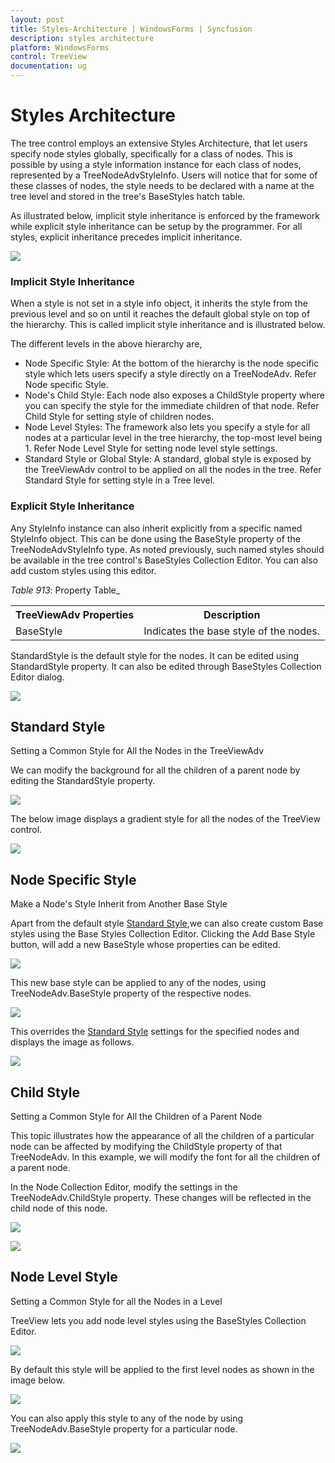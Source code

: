 ```yaml
---
layout: post
title: Styles-Architecture | WindowsForms | Syncfusion
description: styles architecture
platform: WindowsForms
control: TreeView 
documentation: ug
---
```


# Styles Architecture

The tree control employs an extensive Styles Architecture, that let users specify node styles globally, specifically for a class of nodes. This is possible by using a style information instance for each class of nodes, represented by a TreeNodeAdvStyleInfo. Users will notice that for some of these classes of nodes, the style needs to be declared with a name at the tree level and stored in the tree's BaseStyles hatch table. 

As illustrated below, implicit style inheritance is enforced by the framework while explicit style inheritance can be setup by the programmer. For all styles, explicit inheritance precedes implicit inheritance.

![](Concepts-and--Features_images/Concepts-and--Features_img47.jpeg)



### Implicit Style Inheritance

When a style is not set in a style info object, it inherits the style from the previous level and so on until it reaches the default global style on top of the hierarchy. This is called implicit style inheritance and is illustrated below.

The different levels in the above hierarchy are,

* Node Specific Style: At the bottom of the hierarchy is the node specific style which lets users specify a style directly on a TreeNodeAdv. Refer Node specific Style.
* Node's Child Style: Each node also exposes a ChildStyle property where you can specify the style for the immediate children of that node. Refer Child Style for setting style of children nodes.
* Node Level Styles: The framework also lets you specify a style for all nodes at a particular level in the tree hierarchy, the top-most level being 1. Refer Node Level Style for setting node level style settings.
* Standard Style or Global Style: A standard, global style is exposed by the TreeViewAdv control to be applied on all the nodes in the tree. Refer Standard Style for setting style in a Tree level.

### Explicit Style Inheritance

Any StyleInfo instance can also inherit explicitly from a specific named StyleInfo object. This can be done using the BaseStyle property of the TreeNodeAdvStyleInfo type. As noted previously, such named styles should be available in the tree control's BaseStyles Collection Editor. You can also add custom styles using this editor.

_Table_ _913_: Property Table_

<table>
<tr>
<th>
TreeViewAdv Properties</th><th>
Description</th></tr>
<tr>
<td>
BaseStyle</td><td>
Indicates the base style of the nodes.</td></tr>
</table>


StandardStyle is the default style for the nodes. It can be edited using StandardStyle property. It can also be edited through BaseStyles Collection Editor dialog.

![](Concepts-and--Features_images/Concepts-and--Features_img48.jpeg)



## Standard Style

Setting a Common Style for All the Nodes in the TreeViewAdv

We can modify the background for all the children of a parent node by editing the StandardStyle property. 

![](Concepts-and--Features_images/Concepts-and--Features_img49.jpeg)



The below image displays a gradient style for all the nodes of the TreeView control.

![](Concepts-and--Features_images/Concepts-and--Features_img50.jpeg)



## Node Specific Style

Make a Node's Style Inherit from Another Base Style

 Apart from the default style [Standard Style](#standard-style),we can also create custom Base styles using the Base Styles Collection Editor. Clicking the Add Base Style button, will add a new BaseStyle whose properties can be edited.

![](Concepts-and--Features_images/Concepts-and--Features_img51.jpeg)



This new base style can be applied to any of the nodes, using TreeNodeAdv.BaseStyle property of the respective nodes.

![](Concepts-and--Features_images/Concepts-and--Features_img52.jpeg)



This overrides the [Standard Style](#standard-style) settings for the specified nodes and displays the image as follows.

![](Concepts-and--Features_images/Concepts-and--Features_img53.jpeg)



## Child Style

Setting a Common Style for All the Children of a Parent Node

This topic illustrates how the appearance of all the children of a particular node can be affected by modifying the ChildStyle property of that TreeNodeAdv. In this example, we will modify the font for all the children of a parent node.

In the Node Collection Editor, modify the settings in the TreeNodeAdv.ChildStyle property. These changes will be reflected in the child node of this node.

![](Concepts-and--Features_images/Concepts-and--Features_img54.jpeg)



![](Concepts-and--Features_images/Concepts-and--Features_img55.jpeg)



## Node Level Style

Setting a Common Style for all the Nodes in a Level

TreeView lets you add node level styles using the BaseStyles Collection Editor.

![](Concepts-and--Features_images/Concepts-and--Features_img56.jpeg)



By default this style will be applied to the first level nodes as shown in the image below.

![](Concepts-and--Features_images/Concepts-and--Features_img57.jpeg)



You can also apply this style to any of the node by using TreeNodeAdv.BaseStyle property for a particular node.

![](Concepts-and--Features_images/Concepts-and--Features_img58.jpeg)
